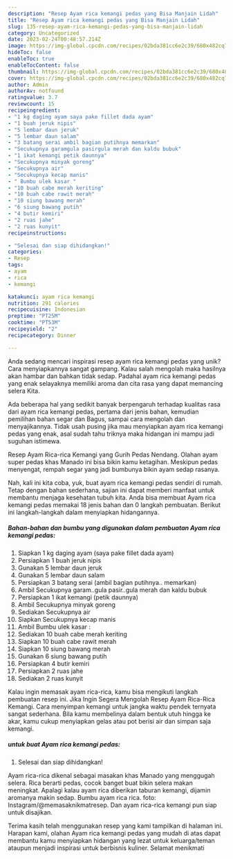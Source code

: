 ```yaml
---
description: "Resep Ayam rica kemangi pedas yang Bisa Manjain Lidah"
title: "Resep Ayam rica kemangi pedas yang Bisa Manjain Lidah"
slug: 135-resep-ayam-rica-kemangi-pedas-yang-bisa-manjain-lidah
category: Uncategorized
date: 2023-02-24T00:48:57.214Z
image: https://img-global.cpcdn.com/recipes/02bda381cc6e2c39/680x482cq70/ayam-rica-kemangi-pedas-foto-resep-utama.jpg
hideToc: false
enableToc: true
enableTocContent: false
thumbnail: https://img-global.cpcdn.com/recipes/02bda381cc6e2c39/680x482cq70/ayam-rica-kemangi-pedas-foto-resep-utama.jpg
cover: https://img-global.cpcdn.com/recipes/02bda381cc6e2c39/680x482cq70/ayam-rica-kemangi-pedas-foto-resep-utama.jpg
author: Admin
authorAv: notfound
ratingvalue: 3.7
reviewcount: 15
recipeingredient:
- "1 kg daging ayam saya pake fillet dada ayam"
- "1 buah jeruk nipis"
- "5 lembar daun jeruk"
- "5 lembar daun salam"
- "3 batang serai ambil bagian putihnya memarkan"
- "Secukupnya garamgula pasirgula merah dan kaldu bubuk"
- "1 ikat kemangi petik daunnya"
- "Secukupnya minyak goreng"
- "Secukupnya air"
- "Secukupnya kecap manis"
- " Bumbu ulek kasar "
- "10 buah cabe merah keriting"
- "10 buah cabe rawit merah"
- "10 siung bawang merah"
- "6 siung bawang putih"
- "4 butir kemiri"
- "2 ruas jahe"
- "2 ruas kunyit"
recipeinstructions:

- "Selesai dan siap dihidangkan!"
categories:
- Resep
tags:
- ayam
- rica
- kemangi

katakunci: ayam rica kemangi 
nutrition: 291 calories
recipecuisine: Indonesian
preptime: "PT25M"
cooktime: "PT53M"
recipeyield: "2"
recipecategory: Dinner

---
```





Anda sedang mencari inspirasi resep ayam rica kemangi pedas yang unik? Cara menyiapkannya sangat gampang. Kalau salah mengolah maka hasilnya akan hambar dan bahkan tidak sedap. Padahal ayam rica kemangi pedas yang enak selayaknya memiliki aroma dan cita rasa yang dapat memancing selera Kita.





Ada beberapa hal yang sedikit banyak berpengaruh terhadap kualitas rasa dari ayam rica kemangi pedas, pertama dari jenis bahan, kemudian pemilihan bahan segar dan Bagus, sampai cara mengolah dan menyajikannya. Tidak usah pusing jika mau menyiapkan ayam rica kemangi pedas yang enak,      asal sudah tahu triknya maka hidangan ini mampu jadi suguhan istimewa.














Resep Ayam Rica-rica Kemangi yang Gurih Pedas Nendang. Olahan ayam super pedas khas Manado ini bisa bikin kamu ketagihan. Meskipun pedas menyengat, rempah segar yang jadi bumbunya bikin ayam sedap rasanya.






Nah, kali ini kita coba, yuk, buat ayam rica kemangi pedas sendiri di rumah. Tetap dengan bahan sederhana, sajian ini dapat memberi manfaat untuk membantu menjaga kesehatan tubuh kita. Anda bisa membuat Ayam rica kemangi pedas memakai 18 jenis bahan dan 0 langkah pembuatan. Berikut ini langkah-langkah dalam menyiapkan hidangannya.

<!--inarticleads1-->

##### Bahan-bahan dan bumbu yang digunakan dalam pembuatan Ayam rica kemangi pedas:

1. Siapkan 1 kg daging ayam (saya pake fillet dada ayam)
1. Persiapkan 1 buah jeruk nipis
1. Gunakan 5 lembar daun jeruk
1. Gunakan 5 lembar daun salam
1. Persiapkan 3 batang serai (ambil bagian putihnya.. memarkan)
1. Ambil Secukupnya garam..gula pasir..gula merah dan kaldu bubuk
1. Persiapkan 1 ikat kemangi (petik daunnya)
1. Ambil Secukupnya minyak goreng
1. Sediakan Secukupnya air
1. Siapkan Secukupnya kecap manis
1. Ambil  Bumbu ulek kasar :
1. Sediakan 10 buah cabe merah keriting
1. Siapkan 10 buah cabe rawit merah
1. Siapkan 10 siung bawang merah
1. Gunakan 6 siung bawang putih
1. Persiapkan 4 butir kemiri
1. Persiapkan 2 ruas jahe
1. Sediakan 2 ruas kunyit


Kalau ingin memasak ayam rica-rica, kamu bisa mengikuti langkah pembuatan resep ini. Jika Ingin Segera Mengolah Resep Ayam Rica-Rica Kemangi. Cara menyimpan kemangi untuk jangka waktu pendek ternyata sangat sederhana. Bila kamu membelinya dalam bentuk utuh hingga ke akar, kamu cukup menyiapkan gelas atau pot berisi air dan simpan saja kemangi. 

<!--inarticleads2-->

#####  untuk buat Ayam rica kemangi pedas:


1. Selesai dan siap dihidangkan!

Ayam rica-rica dikenal sebagai masakan khas Manado yang menggugah selera. Rica berarti pedas, cocok banget buat bikin selera makan meningkat. Apalagi kalau ayam rica diberikan taburan kemangi, dijamin aromanya makin sedap. Bumbu ayam rica rica. foto: Instagram/@memasaknikmatresep. Dan ayam rica-rica kemangi pun siap untuk disajikan. 

Terima kasih telah menggunakan resep yang kami tampilkan di halaman ini. Harapan kami, olahan Ayam rica kemangi pedas yang mudah di atas dapat membantu kamu menyiapkan hidangan yang lezat untuk keluarga/teman ataupun menjadi inspirasi untuk berbisnis kuliner. Selamat menikmati
